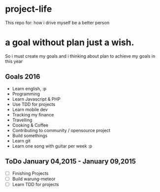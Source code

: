 # project-life
This repo for: how i drive myself be a better person

# a goal without plan just a wish.
So i must create my goals and i thinking about plan to achieve my goals in this year 

## Goals 2016 
- Learn english, :p
- Programming
 - Learn Javascript & PHP
 - Use TDD for projects
 - Learn mobile dev
- Tracking my finance
- Travelling
- Cooking & Coffee
- Contributing to community / opensource project
- Build somethings
- Learn git
- Learn one song with guitar per week :p

## ToDo January 04,2015 - January 09,2015
- [ ] Finishing Projects
- [ ] Build warung-meteor
- [ ] Learn TDD for projects 
